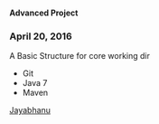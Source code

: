 #### Advanced Project

### April 20, 2016

A Basic Structure for core working dir

* Git
* Java 7
* Maven

[Jayabhanu](http://salceforce.com)
